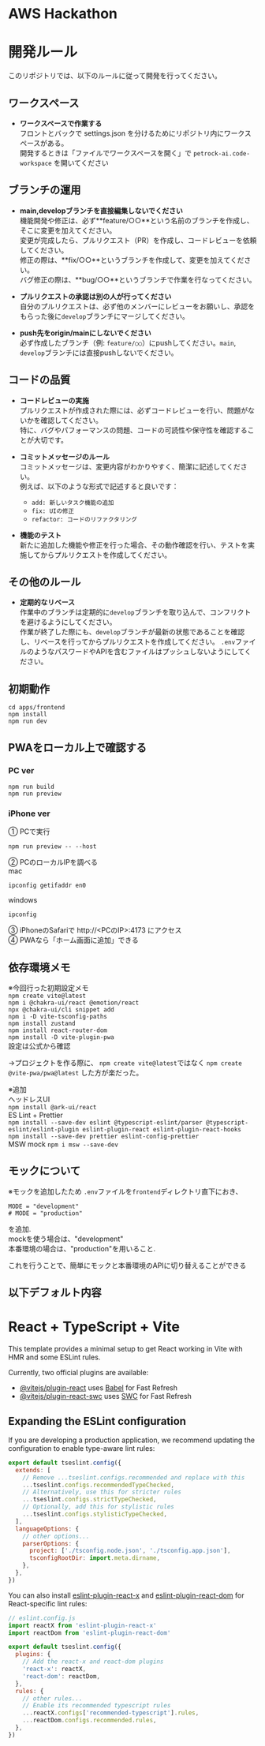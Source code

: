 # AWS Hackathon

# 開発ルール

このリポジトリでは、以下のルールに従って開発を行ってください。

## ワークスペース

- **ワークスペースで作業する**  
  フロントとバックで settings.json を分けるためにリポジトリ内にワークスペースがある。  
  開発するときは「ファイルでワークスペースを開く」で `petrock-ai.code-workspace` を開いてください 


## ブランチの運用

- **main,developブランチを直接編集しないでください**  
  機能開発や修正は、必ず**feature/○○**という名前のブランチを作成し、そこに変更を加えてください。  
  変更が完成したら、プルリクエスト（PR）を作成し、コードレビューを依頼してください。  
  修正の際は、**fix/○○**というブランチを作成して、変更を加えてください。  
  バグ修正の際は、**bug/○○**というブランチで作業を行なってください。  

- **プルリクエストの承認は別の人が行ってください**  
  自分のプルリクエストは、必ず他のメンバーにレビューをお願いし、承認をもらった後に`develop`ブランチにマージしてください。

- **push先をorigin/mainにしないでください**  
  必ず作成したブランチ（例: `feature/○○`）にpushしてください。`main`, `develop`ブランチには直接pushしないでください。

## コードの品質

- **コードレビューの実施**  
  プルリクエストが作成された際には、必ずコードレビューを行い、問題がないかを確認してください。  
  特に、バグやパフォーマンスの問題、コードの可読性や保守性を確認することが大切です。

- **コミットメッセージのルール**  
  コミットメッセージは、変更内容がわかりやすく、簡潔に記述してください。  
  例えば、以下のような形式で記述すると良いです：
  - `add: 新しいタスク機能の追加`
  - `fix: UIの修正`
  - `refactor: コードのリファクタリング`

- **機能のテスト**  
  新たに追加した機能や修正を行った場合、その動作確認を行い、テストを実施してからプルリクエストを作成してください。

## その他のルール

- **定期的なリベース**  
  作業中のブランチは定期的に`develop`ブランチを取り込んで、コンフリクトを避けるようにしてください。  
  作業が終了した際にも、`develop`ブランチが最新の状態であることを確認し、リベースを行ってからプルリクエストを作成してください。
  `.env`ファイルのようなパスワードやAPIを含むファイルはプッシュしないようにしてください。

## 初期動作
```
cd apps/frontend
npm install
npm run dev
```

## PWAをローカル上で確認する
### PC ver
```
npm run build
npm run preview
```
### iPhone ver
①	PCで実行
```
npm run preview -- --host
```
②	PCのローカルIPを調べる  
mac
```
ipconfig getifaddr en0
```
windows
```
ipconfig
```
③	iPhoneのSafariで http://<PCのIP>:4173 にアクセス  
④	PWAなら「ホーム画面に追加」できる

## 依存環境メモ
※今回行った初期設定メモ  
`npm create vite@latest`  
`npm i @chakra-ui/react @emotion/react`  
`npx @chakra-ui/cli snippet add`  
`npm i -D vite-tsconfig-paths`  
`npm install zustand`  
`npm install react-router-dom`  
`npm install -D vite-plugin-pwa`  
設定は公式から確認  

→プロジェクトを作る際に、
`npm create vite@latest`ではなく
`npm create @vite-pwa/pwa@latest`
した方が楽だった。

※追加  
ヘッドレスUI  
`npm install @ark-ui/react`  
ES Lint + Prettier  
`npm install --save-dev eslint @typescript-eslint/parser @typescript-eslint/eslint-plugin eslint-plugin-react eslint-plugin-react-hooks`  
`npm install --save-dev prettier eslint-config-prettier`  
MSW mock
`npm i msw --save-dev`  

## モックについて
※モックを追加したため
`.env`ファイルを`frontend`ディレクトリ直下におき、
```
MODE = "development"
# MODE = "production"
```
を追加.  
mockを使う場合は、"development"  
本番環境の場合は、"production"を用いること.

これを行うことで、簡単にモックと本番環境のAPIに切り替えることができる

## 以下デフォルト内容

# React + TypeScript + Vite

This template provides a minimal setup to get React working in Vite with HMR and some ESLint rules.

Currently, two official plugins are available:

- [@vitejs/plugin-react](https://github.com/vitejs/vite-plugin-react/blob/main/packages/plugin-react) uses [Babel](https://babeljs.io/) for Fast Refresh
- [@vitejs/plugin-react-swc](https://github.com/vitejs/vite-plugin-react/blob/main/packages/plugin-react-swc) uses [SWC](https://swc.rs/) for Fast Refresh

## Expanding the ESLint configuration

If you are developing a production application, we recommend updating the configuration to enable type-aware lint rules:

```js
export default tseslint.config({
  extends: [
    // Remove ...tseslint.configs.recommended and replace with this
    ...tseslint.configs.recommendedTypeChecked,
    // Alternatively, use this for stricter rules
    ...tseslint.configs.strictTypeChecked,
    // Optionally, add this for stylistic rules
    ...tseslint.configs.stylisticTypeChecked,
  ],
  languageOptions: {
    // other options...
    parserOptions: {
      project: ['./tsconfig.node.json', './tsconfig.app.json'],
      tsconfigRootDir: import.meta.dirname,
    },
  },
})
```

You can also install [eslint-plugin-react-x](https://github.com/Rel1cx/eslint-react/tree/main/packages/plugins/eslint-plugin-react-x) and [eslint-plugin-react-dom](https://github.com/Rel1cx/eslint-react/tree/main/packages/plugins/eslint-plugin-react-dom) for React-specific lint rules:

```js
// eslint.config.js
import reactX from 'eslint-plugin-react-x'
import reactDom from 'eslint-plugin-react-dom'

export default tseslint.config({
  plugins: {
    // Add the react-x and react-dom plugins
    'react-x': reactX,
    'react-dom': reactDom,
  },
  rules: {
    // other rules...
    // Enable its recommended typescript rules
    ...reactX.configs['recommended-typescript'].rules,
    ...reactDom.configs.recommended.rules,
  },
})
```
